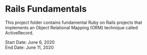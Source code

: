 # Rails Fundamentals

This project folder contains fundamental Ruby on Rails projects that implements an Object Relational Mapping (ORM) technique called ActiveRecord.

Start Date: June 6, 2020\
End Date: June 11, 2020